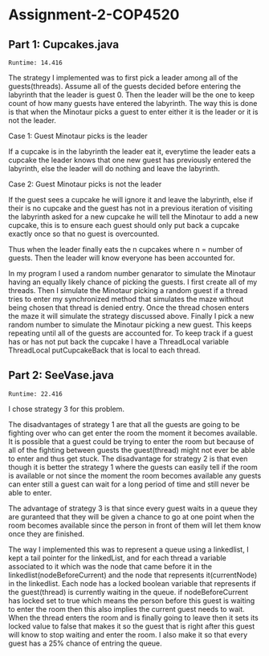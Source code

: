 # Assignment-2-COP4520

## Part 1: Cupcakes.java

```
Runtime: 14.416
```

The strategy I implemented was to first pick a leader among all of the guests(threads). Assume all of the guests decided before entering the labyrinth that the leader
is guest 0. Then the leader will be the one to keep count of how many guests have entered the labyrinth. The way this is done is that when the Minotaur picks a guest to enter either it is the leader or it is not the leader.  

Case 1: Guest Minotaur picks is the leader  

If a cupcake is in the labyrinth the leader eat it, everytime the leader eats a cupcake the leader knows that one new guest has previously entered the labyrinth, else the leader will do nothing and leave the labyrinth.  

Case 2: Guest Minotaur picks is not the leader  

If the guest sees a cupcake he will ignore it and leave the labyrinth, else if their is no cupcake and the guest has not in a previous iteration of visiting the labyrinth asked for a new cupcake he will tell the Minotaur to add a new cupcake, this is to ensure each guest should only put back a cupcake exactly once so that no guest is overcounted.   

Thus when the leader finally eats the n cupcakes where n = number of guests. Then the leader will know everyone has been accounted for.  

In my program I used a random number genarator to simulate the Minotaur having an equally likely chance of picking the guests. I first create all of my threads. Then I simulate the Minotaur picking a random guest if a thread tries to enter my synchronized method that simulates the maze without being chosen that thread is denied entry. Once the thread chosen enters the maze it will simulate the strategy discussed above. Finally I pick a new random number to simulate the Minotaur picking a new guest. This keeps repeating until all of the guests are accounted for. To keep track if a guest has or has not put back the cupcake I have a ThreadLocal variable ThreadLocal<Boolean> putCupcakeBack that is local to each thread.
 
 
## Part 2: SeeVase.java

```
Runtime: 22.416
```

I chose strategy 3 for this problem.   
 
 The disadvantages of strategy 1 are that all the guests are going to be fighting over who can get enter the room the moment it becomes available. It is possible that a guest could be trying to enter the room but because of all of the fighting between guests the guest(thread) might not ever be able to enter and thus get stuck. The disadvantage for strategy 2 is that even though it is better the strategy 1 where the guests can easily tell if the room is available or not since the moment the room becomes available any guests can enter still a guest can wait for a long period of time and still never be able to enter. 
 
 The advantage of strategy 3 is that since every guest waits in a queue they are guranteed that they will be given a chance to go at one point when the room becomes available since the person in front of them will let them know once they are finished.
 
 The way I implemented this was to represent a queue using a linkedlist, I kept a tail pointer for the linkedList, and for each thread a variable associated to it which was the node that came before it in the linkedlist(nodeBeforeCurrent) and the node that represents it(currentNode) in the linkedlist. Each node has a locked boolean variable that represents if the guest(thread) is currently waiting in the queue. if nodeBeforeCurrent has locked set to true which means the person before this guest is waiting to enter the room then this also implies the current guest needs to wait. When the thread enters the room and is finally going to leave then it sets its locked value to false that makes it so the guest that is right after this guest will know to stop waiting and enter the room. I also make it so that every guest has a 25% chance of entring the queue.
 
